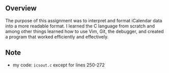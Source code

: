 ## Overview
The purpose of this assignment was to interpret and format iCalendar data into a more readable format. I learned the C language from scratch and among other things learned how to use Vim, Git, the debugger, and created a program that worked efficiently and effectively.

## Note
- my code: `icsout.c` except for lines 250-272
